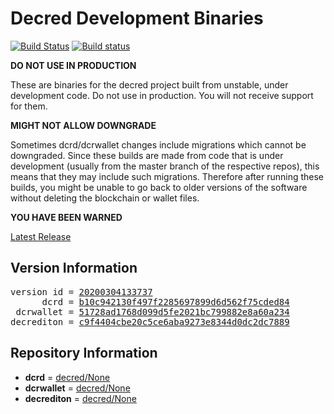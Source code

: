 
# Decred Development Binaries

[![Build Status](https://travis-ci.org/matheusd/decred-weekly-builds.svg?branch=v20200304133737)](https://travis-ci.org/matheusd/decred-weekly-builds) [![Build status](https://ci.appveyor.com/api/projects/status/hncgrnv0xuqb6s3c/branch/master?svg=true)](https://ci.appveyor.com/project/matheusd/decred-weekly-builds/branch/master)


**DO NOT USE IN PRODUCTION**

These are binaries for the decred project built from unstable, under development
code. Do not use in production. You will not receive support for them.

**MIGHT NOT ALLOW DOWNGRADE**

Sometimes dcrd/dcrwallet changes include migrations which cannot be downgraded.
Since these builds are made from code that is under development (usually from
the master branch of the respective repos), this means that they may include such
migrations. Therefore after running these builds, you might be unable to go back
to older versions of the software without deleting the blockchain or wallet
files.

**YOU HAVE BEEN WARNED**

[Latest Release](https://github.com/matheusd/decred-weekly-builds/releases/latest)

## Version Information

<pre>
version id = <a href="https://github.com/matheusd/decred-weekly-builds/releases/tag/v20200304133737">20200304133737</a>
      dcrd = <a href="https://github.com/decred/dcrd/commits/b10c942130f497f2285697899d6d562f75cded84">b10c942130f497f2285697899d6d562f75cded84</a>
 dcrwallet = <a href="https://github.com/decred/dcrwallet/commits/51728ad1768d099d5fe2021bc799882e8a60a234">51728ad1768d099d5fe2021bc799882e8a60a234</a>
decrediton = <a href="https://github.com/decred/decrediton/commits/c9f4404cbe20c5ce6aba9273e8344d0dc2dc7889">c9f4404cbe20c5ce6aba9273e8344d0dc2dc7889</a>
</pre>

## Repository Information

- **dcrd** = [decred/None](https://github.com/decred/dcrd)
- **dcrwallet** = [decred/None](https://github.com/decred/dcrwallet)
- **decrediton** = [decred/None](https://github.com/decred/decrediton)


